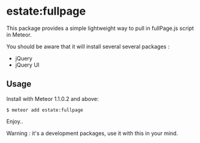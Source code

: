 estate:fullpage
===============

This package provides a simple lightweight way to pull in fullPage.js script in Meteor.

You should be aware that it will install several several packages  :

- jQuery
- jQuery UI


## Usage
Install with Meteor 1.1.0.2 and above:
```
$ meteor add estate:fullpage
```
Enjoy..

Warning : it's a development packages, use it with this in your mind.
